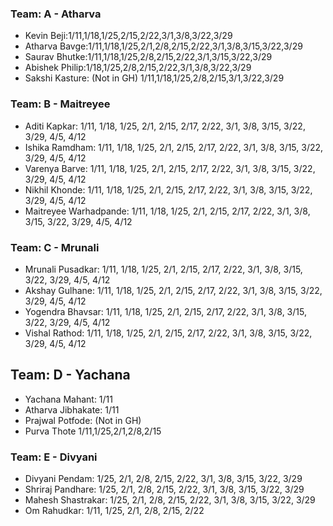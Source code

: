 ### Team: A - Atharva
- Kevin Beji:1/11,1/18,1/25,2/15,2/22,3/1,3/8,3/22,3/29
- Atharva Bavge:1/11,1/18,1/25,2/1,2/8,2/15,2/22,3/1,3/8,3/15,3/22,3/29
- Saurav Bhutke:1/11,1/18,1/25,2/8,2/15,2/22,3/1,3/15,3/22,3/29
- Abishek Philip:1/18,1/25,2/8,2/15,2/22,3/1,3/8,3/22,3/29
- Sakshi Kasture: (Not in GH) 1/11,1/18,1/25,2/8,2/15,3/1,3/22,3/29

### Team: B - Maitreyee
- Aditi Kapkar: 1/11, 1/18, 1/25, 2/1, 2/15, 2/17, 2/22, 3/1, 3/8, 3/15, 3/22, 3/29, 4/5, 4/12
- Ishika Ramdham: 1/11, 1/18, 1/25, 2/1, 2/15, 2/17, 2/22, 3/1, 3/8, 3/15, 3/22, 3/29, 4/5, 4/12
- Varenya Barve: 1/11, 1/18, 1/25, 2/1, 2/15, 2/17, 2/22, 3/1, 3/8, 3/15, 3/22, 3/29, 4/5, 4/12
- Nikhil Khonde: 1/11, 1/18, 1/25, 2/1, 2/15, 2/17, 2/22, 3/1, 3/8, 3/15, 3/22, 3/29, 4/5, 4/12
- Maitreyee Warhadpande: 1/11, 1/18, 1/25, 2/1, 2/15, 2/17, 2/22, 3/1, 3/8, 3/15, 3/22, 3/29, 4/5, 4/12

### Team: C - Mrunali
- Mrunali Pusadkar: 1/11, 1/18, 1/25, 2/1, 2/15, 2/17, 2/22, 3/1, 3/8, 3/15, 3/22, 3/29, 4/5, 4/12
- Akshay Gulhane: 1/11, 1/18, 1/25, 2/1, 2/15, 2/17, 2/22, 3/1, 3/8, 3/15, 3/22, 3/29, 4/5, 4/12
- Yogendra Bhavsar: 1/11, 1/18, 1/25, 2/1, 2/15, 2/17, 2/22, 3/1, 3/8, 3/15, 3/22, 3/29, 4/5, 4/12
- Vishal Rathod: 1/11, 1/18, 1/25, 2/1, 2/15, 2/17, 2/22, 3/1, 3/8, 3/15, 3/22, 3/29, 4/5, 4/12

## Team: D - Yachana
- Yachana Mahant: 1/11
- Atharva Jibhakate: 1/11
- Prajwal Potfode: (Not in GH)
- Purva Thote 1/11,1/25,2/1,2/8,2/15

### Team: E - Divyani
- Divyani Pendam: 1/25, 2/1, 2/8, 2/15, 2/22, 3/1, 3/8, 3/15, 3/22, 3/29
- Shriraj Pandhare: 1/25, 2/1, 2/8, 2/15, 2/22, 3/1, 3/8, 3/15, 3/22, 3/29
- Mahesh Shastrakar: 1/25, 2/1, 2/8, 2/15, 2/22, 3/1, 3/8, 3/15, 3/22, 3/29
- Om Rahudkar: 1/11, 1/25, 2/1, 2/8, 2/15, 2/22
